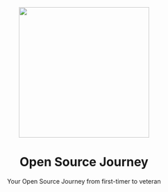 <div align="center">
<img height="300px" width="300px" src="https://user-images.githubusercontent.com/59080942/210401148-ec16fb7c-017e-4575-aa77-969f3cdcd4a5.png" />
<h1>Open Source Journey</h1>
<p>
Your Open Source Journey from first-timer to veteran</p>
</div>


